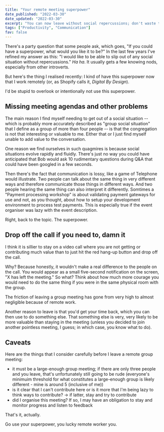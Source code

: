 ```yaml
---
title: "Your remote meeting superpower"
date_published: "2022-03-30"
date_updated: "2022-03-30"
excerpt: "You can now leave without social repercussions; don't waste this, and don't waste time."
tags: ["Productivity", "Communication"]
fav: false
---
```


There's a party question that some people ask, which goes, "If you could have a superpower, what would you like it to be?" In the last few years I've refined my answer as this: "I would like to be able to slip out of any social situation without repercussions." _Ha ha_. It usually gets a few knowing nods, especially from other introverts.

But here's the thing I realised recently: I kind of have this superpower now that I work remotely (or, as Shopify calls it, _Digital By Design_). 

I'd be stupid to overlook or intentionally not use this superpower.

## Missing meeting agendas and other problems

The main reason I find myself needing to get out of a social situation -- which is probably more accurately described as "group social situation" that I define as a group of more than four people -- is that the congregation is not that interesting or valuable to me. Either that or I just find myself unable to add value to the conversation.

One reason we find ourselves in such quagmires is because social situations evolve rapidly and fluidly. There's just no way you could have anticipated that Bob would ask 10 rudimentary questions during Q&A that could have been googled in a few seconds.

Then there's the fact that communication is lossy, like a game of Telephone would illustrate. Two people can talk about the same thing in very different ways and therefore communicate those things in different ways. And two people hearing the same thing can also interpret it differently. Somtimes a "Payment processing workshop" is about validating payment gateways for use and not, as you thought, about how to setup your development environment to process test payments. This is especially true if the event organiser was lazy with the event description.

Right, back to the topic. The superpower.

## Drop off the call if you need to, damn it

I think it is sillier to stay on a video call where you are not getting or contributing much value than to just hit the red hang-up button and drop off the call.

Why? Because honestly, it wouldn't make a real difference to the people on the call. You would appear as a small five-second notification on the screen, "X has left the meeting." So what? Think about how much more courage you would need to do the same thing if you were in the same physical room with the group.

The friction of leaving a group meeting has gone from very high to almost negligible because of remote work.

Another reason to leave is that you'd get your time back, which you can then use to do something else. That something else is very, very likely to be more valuable than staying in the meeting (unless you decided to join another pointless meeting, I guess; in which case, you know what to do).

## Caveats

Here are the things that I consider carefully before I leave a remote group meeting:

- it must be a large-enough group meeting; if there are only three people and you leave, that's unfortunately still going to be rude (everyone's minimuim threshold for what constitutes a large-enough group is likely different - mine is around 5 (inclusive of me))
- is it clear that I can't contribute here or is it more that I'm being lazy to think ways to contribute? -> if latter, stay and try to contribute
- did I organise this meeting? If so, I may have an obligation to stay and monitor progress and listen to feedback

That's it, actually. 

Go use your superpower, you lucky remote worker you.